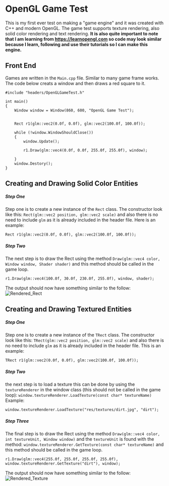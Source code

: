 # OpenGL Game Test
This is my first ever test on making a "game engine" and it was created with C++ and modern OpenGL. The game test supports texture rendering, also solid color rendering and text rendering. **It is also quite important to note that I am learning from https://learnopengl.com so code may look similar because I learn, following and use their tutorials so I can make this engine.**

## Front End
Games are written in the `Main.cpp` file. Similar to many game frame works. The code below creats a window and then draws a red square to it.
```
#include "headers/OpenGLGameTest.h"

int main()
{
	Window window = Window(860, 600, "OpenGL Game Test");


	Rect r1(glm::vec2(0.0f, 0.0f), glm::vec2(100.0f, 100.0f));

	while (!window.WindowShouldClose())
	{
		window.Update();

		r1.Draw(glm::vec4(0.0f, 0.0f, 255.0f, 255.0f), window);

	}
	window.Destory();
}
```

## Creating and Drawing Solid Color Entities
##### Step One
Step one is to create a new instance of the `Rect` class. The constructor look like this: `Rect(glm::vec2 position, glm::vec2 scale)` and also there is no need to include `glm` as it is already included in the header file.
Here is an example:
```
Rect r1(glm::vec2(0.0f, 0.0f), glm::vec2(100.0f, 100.0f));
```

##### Step Two
The next step is to draw the Rect using the method `Draw(glm::vec4 color, Window window, Shader shader)` and this method should be called in the game loop.
```
r1.Draw(glm::vec4(100.0f, 30.0f, 230.0f, 255.0f), window, shader);
```
The output should now have something similar to the follow:
![Rendered_Rect](https://user-images.githubusercontent.com/97370242/159363689-0d99e524-3dda-43ce-91fc-43ad8cd44c15.jpg)

## Creating and Drawing Textured Entities
##### Step One
Step one is to create a new instance of the `TRect` class. The constructor look like this: `TRect(glm::vec2 position, glm::vec2 scale)` and also there is no need to include `glm` as it is already included in the header file.
This is an example:
```
TRect r1(glm::vec2(0.0f, 0.0f), glm::vec2(100.0f, 100.0f));
```

##### Step Two
the next step is to load a texture this can be done by using the `textureRenderer` in the window class (this should not be called in the game loop): `window.textureRenderer.LoadTexture(const char* textureName)`
Example:
```
window.textureRenderer.LoadTexture("res/textures/dirt.jpg", "dirt");
```

##### Step Three
The final step is to draw the Rect using the method `Draw(glm::vec4 color, int textureUnit, Window window)` and the `textureUnit` is found with the method: `window.textureRenderer.GetTexture(const char* textureName)` and this method should be called in the game loop.
```
r1.Draw(glm::vec4(255.0f, 255.0f, 255.0f, 255.0f), window.textureRenderer.GetTexture("dirt"), window);
```
The output should now have something similar to the follow:
![Rendered_Texture](https://user-images.githubusercontent.com/97370242/160214418-a6d08496-8ec8-4102-aba2-a980bdbe888b.jpg)


